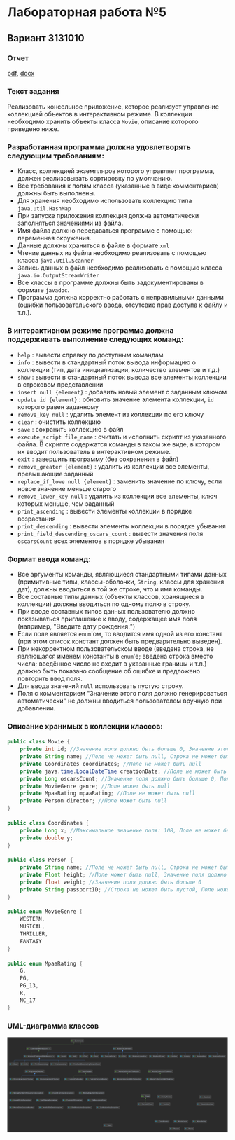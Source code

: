 # Лабораторная работа №5

## Вариант 3131010

### Отчет
[pdf](./reports/report.pdf), [docx](./reports/report.docx)

### Текст задания

Реализовать консольное приложение, которое реализует управление коллекцией объектов в интерактивном режиме. В коллекции необходимо хранить объекты класса `Movie`, описание которого приведено ниже.

### Разработанная программа должна удовлетворять следующим требованиям:
- Класс, коллекцией экземпляров которого управляет программа, должен реализовывать сортировку по умолчанию.
- Все требования к полям класса (указанные в виде комментариев) должны быть выполнены.
- Для хранения необходимо использовать коллекцию типа `java.util.HashMap`
- При запуске приложения коллекция должна автоматически заполняться значениями из файла.
- Имя файла должно передаваться программе с помощью: переменная окружения.
- Данные должны храниться в файле в формате `xml`
- Чтение данных из файла необходимо реализовать с помощью класса `java.util.Scanner`
- Запись данных в файл необходимо реализовать с помощью класса `java.io.OutputStreamWriter`
- Все классы в программе должны быть задокументированы в формате `javadoc`.
- Программа должна корректно работать с неправильными данными (ошибки пользовательского ввода, отсутсвие прав доступа к файлу и т.п.).

### В интерактивном режиме программа должна поддерживать выполнение следующих команд:
- `help` : вывести справку по доступным командам
- `info` : вывести в стандартный поток вывода информацию о коллекции (тип, дата инициализации, количество элементов и т.д.)
- `show` : вывести в стандартный поток вывода все элементы коллекции в строковом представлении
- `insert null {element}` : добавить новый элемент с заданным ключом
- `update id {element}` : обновить значение элемента коллекции, `id` которого равен заданному
- `remove_key null` : удалить элемент из коллекции по его ключу
- `clear` : очистить коллекцию
- `save` : сохранить коллекцию в файл
- `execute_script file_name` : считать и исполнить скрипт из указанного файла. В скрипте содержатся команды в таком же виде, в котором их вводит пользователь в интерактивном режиме.
- `exit` : завершить программу (без сохранения в файл)
- `remove_greater {element}` : удалить из коллекции все элементы, превышающие заданный
- `replace_if_lowe null {element}` : заменить значение по ключу, если новое значение меньше старого
- `remove_lower_key null` : удалить из коллекции все элементы, ключ которых меньше, чем заданный
- `print_ascending` : вывести элементы коллекции в порядке возрастания
- `print_descending` : вывести элементы коллекции в порядке убывания
- `print_field_descending_oscars_count` : вывести значения поля `oscarsCount` всех элементов в порядке убывания

### Формат ввода команд:
- Все аргументы команды, являющиеся стандартными типами данных (примитивные типы, классы-оболочки, `String`, классы для хранения дат), должны вводиться в той же строке, что и имя команды.
- Все составные типы данных (объекты классов, хранящиеся в коллекции) должны вводиться по одному полю в строку.
- При вводе составных типов данных пользователю должно показываться приглашение к вводу, содержащее имя поля (например, "Введите дату рождения:")
- Если поле является `enum`'ом, то вводится имя одной из его констант (при этом список констант должен быть предварительно выведен).
- При некорректном пользовательском вводе (введена строка, не являющаяся именем константы в `enum`'е; введена строка вместо числа; введённое число не входит в указанные границы и т.п.) должно быть показано сообщение об ошибке и предложено повторить ввод поля.
- Для ввода значений `null` использовать пустую строку.
- Поля с комментарием "Значение этого поля должно генерироваться автоматически" не должны вводиться пользователем вручную при добавлении.

### Описание хранимых в коллекции классов:

```java
public class Movie {
    private int id; //Значение поля должно быть больше 0, Значение этого поля должно быть уникальным, Значение этого поля должно генерироваться автоматически
    private String name; //Поле не может быть null, Строка не может быть пустой
    private Coordinates coordinates; //Поле не может быть null
    private java.time.LocalDateTime creationDate; //Поле не может быть null, Значение этого поля должно генерироваться автоматически
    private Long oscarsCount; //Значение поля должно быть больше 0, Поле не может быть null
    private MovieGenre genre; //Поле может быть null
    private MpaaRating mpaaRating; //Поле не может быть null
    private Person director; //Поле может быть null
}

public class Coordinates {
    private Long x; //Максимальное значение поля: 108, Поле не может быть null
    private double y;
}

public class Person {
    private String name; //Поле не может быть null, Строка не может быть пустой
    private Float height; //Поле может быть null, Значение поля должно быть больше 0
    private float weight; //Значение поля должно быть больше 0
    private String passportID; //Строка не может быть пустой, Поле может быть null
}

public enum MovieGenre {
    WESTERN,
    MUSICAL,
    THRILLER,
    FANTASY
}

public enum MpaaRating {
    G,
    PG,
    PG_13,
    R,
    NC_17
}
```

### UML-диаграмма классов
<img src="./diagram.png" width="1200" alt="diagram">

